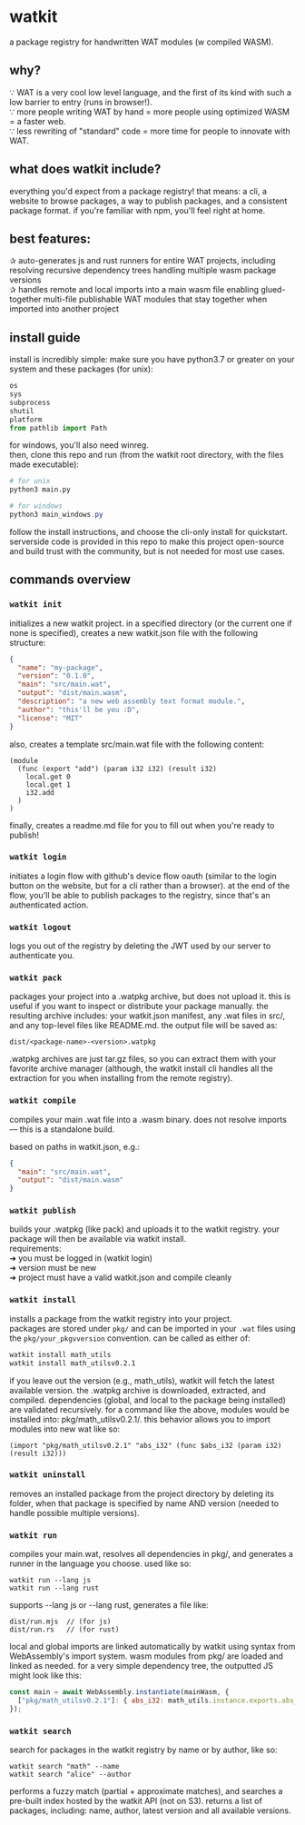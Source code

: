 # watkit
a package registry for handwritten WAT modules (w compiled WASM). 

## why?
∵ WAT is a very cool low level language, and the first of its kind with such a low barrier to entry (runs in browser!).  
∵ more people writing WAT by hand = more people using optimized WASM = a faster web.  
∵ less rewriting of "standard" code = more time for people to innovate with WAT.

## what does watkit include?
everything you'd expect from a package registry! that means: a cli, a website to browse packages, a way to publish packages, and a consistent package format. if you're familiar with npm, you'll feel right at home. 

## best features: 
✰ auto-generates js and rust runners for entire WAT projects, including resolving recursive dependency trees handling multiple wasm package versions  
✰ handles remote and local imports into a main wasm file enabling glued-together multi-file publishable WAT modules that stay together when imported into another project

## install guide
install is incredibly simple: make sure you have python3.7 or greater on your system and these packages (for unix): 
```python
os
sys
subprocess
shutil
platform
from pathlib import Path
```
for windows, you'll also need winreg.  
then, clone this repo and run (from the watkit root directory, with the files made executable): 
```bash 
# for unix
python3 main.py
```  

```powershell 
# for windows
python3 main_windows.py
```
follow the install instructions, and choose the cli-only install for quickstart. serverside code is provided in this repo to make this project open-source and build trust with the community, but is not needed for most use cases.

## commands overview
### `watkit init`
initializes a new watkit project. in a specified directory (or the current one if none is specified), creates a new watkit.json file with the following structure:
```json
{
  "name": "my-package",
  "version": "0.1.0",
  "main": "src/main.wat",
  "output": "dist/main.wasm",
  "description": "a new web assembly text format module.",
  "author": "this'll be you :D",
  "license": "MIT"
}
```
also, creates a template src/main.wat file with the following content:
```wat
(module
  (func (export "add") (param i32 i32) (result i32)
    local.get 0
    local.get 1
    i32.add
  )
)
```
finally, creates a readme.md file for you to fill out when you're ready to publish!

### `watkit login`
initiates a login flow with github's device flow oauth (similar to the login button on the website, but for a cli rather than a browser). at the end of the flow, you'll be able to publish packages to the registry, since that's an authenticated action.

### `watkit logout`
logs you out of the registry by deleting the JWT used by our server to authenticate you.

### `watkit pack`
packages your project into a .watpkg archive, but does not upload it. this is useful if you want to inspect or distribute your package manually. the resulting archive includes: your watkit.json manifest, any .wat files in src/, and any top-level files like README.md. the output file will be saved as:
```
dist/<package-name>-<version>.watpkg
```
.watpkg archives are just tar.gz files, so you can extract them with your favorite archive manager (although, the watkit install cli handles all the extraction for you when installing from the remote registry).

### `watkit compile`
compiles your main .wat file into a .wasm binary. does not resolve imports — this is a standalone build.

based on paths in watkit.json, e.g.:
```json
{
  "main": "src/main.wat",
  "output": "dist/main.wasm"
}
```

### `watkit publish`
builds your .watpkg (like pack) and uploads it to the watkit registry. your package will then be available via watkit install.  
requirements:  
➜ you must be logged in (watkit login)  
➜ version must be new  
➜ project must have a valid watkit.json and compile cleanly

### `watkit install`
installs a package from the watkit registry into your project.  
packages are stored under `pkg/` and can be imported in your `.wat` files using the `pkg/your_pkgvversion` convention. can be called as either of:
```bash
watkit install math_utils
watkit install math_utilsv0.2.1
```

if you leave out the version (e.g., math_utils), watkit will fetch the latest available version. the .watpkg archive is downloaded, extracted, and compiled. dependencies (global, and local to the package being installed) are validated recursively. for a command like the above, modules would be installed into: pkg/math_utilsv0.2.1/. 
this behavior allows you to import modules into new wat like so:
```wasm
(import "pkg/math_utilsv0.2.1" "abs_i32" (func $abs_i32 (param i32) (result i32)))
```
### `watkit uninstall`
removes an installed package from the project directory by deleting its folder, when that package is specified by name AND version (needed to handle possible multiple versions). 

### `watkit run`

compiles your main.wat, resolves all dependencies in pkg/, and generates a runner in the language you choose. used like so:
```
watkit run --lang js
watkit run --lang rust
```
supports --lang js or --lang rust, generates a file like:
```
dist/run.mjs  // (for js)
dist/run.rs   // (for rust)
```
local and global imports are linked automatically by watkit using syntax from WebAssembly's import system. wasm modules from pkg/ are loaded and linked as needed. for a very simple dependency tree, the outputted JS might look like this: 

```javascript
const main = await WebAssembly.instantiate(mainWasm, {
  ["pkg/math_utilsv0.2.1"]: { abs_i32: math_utils.instance.exports.abs_i32 }
});
```

### `watkit search`

search for packages in the watkit registry by name or by author, like so:
```
watkit search "math" --name
watkit search "alice" --author
```
performs a fuzzy match (partial + approximate matches), and searches a pre-built index hosted by the watkit API (not on S3). 
returns a list of packages, including: name, author, latest version and all available versions. 